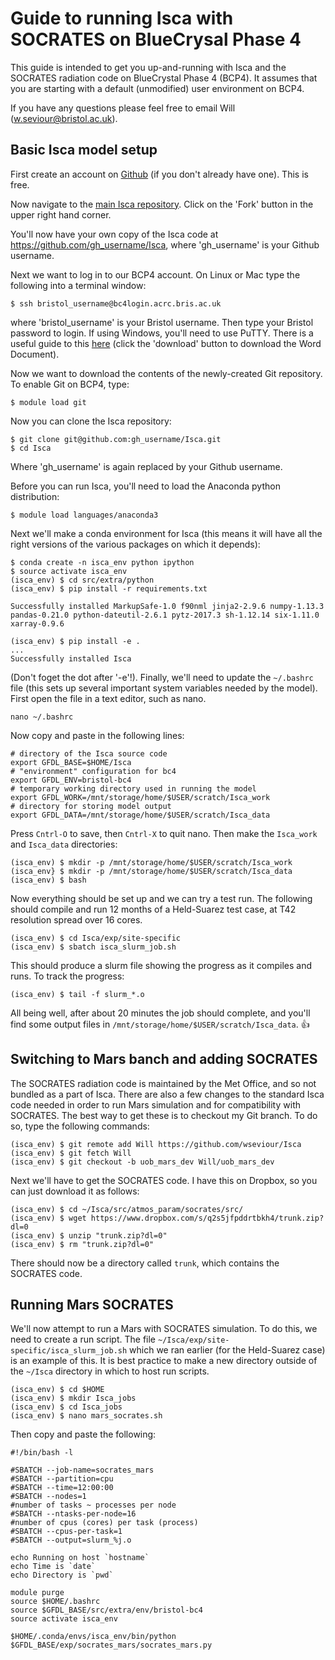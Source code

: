 
# Guide to running Isca with SOCRATES on BlueCrysal Phase 4

This guide is intended to get you up-and-running with Isca and the SOCRATES
radiation code on BlueCrystal Phase 4 (BCP4). It assumes that you are starting
with a default (unmodified) user environment on BCP4. 

If you have any questions please feel free to email Will (w.seviour@bristol.ac.uk).



## Basic Isca model setup

First create an account on [Github](https://github.com/) (if you don't already
have one). This is free.

Now navigate to the [main Isca
repository](https://github.com/ExeClim/Isca). Click on the 'Fork' button in the
upper right hand corner.

You'll now have your own copy of the Isca code at
https://github.com/gh_username/Isca, where 'gh_username' is your Github username. 

Next we want to log in to our BCP4 account. On Linux or Mac type the following
into a terminal window:

```{bash}
$ ssh bristol_username@bc4login.acrc.bris.ac.uk
```

where 'bristol_username' is your Bristol username. Then type your Bristol
password to login. If using Windows, you'll need to use PuTTY. There is a useful
guide to this
[here](https://github.com/rgnmudhar/MSci_Project/blob/master/Handover%20Document%20for%2060%20CP%20MSci%20Project%20A1005.docx)
(click the 'download' button to download the Word Document). 

Now we want to download the contents of the newly-created Git repository. To
enable Git on BCP4, type:

```{bash}
$ module load git
```

Now you can clone the Isca repository:

```{bash}
$ git clone git@github.com:gh_username/Isca.git
$ cd Isca
```

Where 'gh_username' is again replaced by your Github username. 

Before you can run Isca, you'll need to load the Anaconda python distribution:

```{bash}
$ module load languages/anaconda3
```

Next we'll make a conda environment for Isca (this means it will have all the
right versions of the various packages on which it depends):

```{bash}
$ conda create -n isca_env python ipython
$ source activate isca_env
(isca_env) $ cd src/extra/python
(isca_env) $ pip install -r requirements.txt

Successfully installed MarkupSafe-1.0 f90nml jinja2-2.9.6 numpy-1.13.3 pandas-0.21.0 python-dateutil-2.6.1 pytz-2017.3 sh-1.12.14 six-1.11.0 xarray-0.9.6

(isca_env) $ pip install -e .
...
Successfully installed Isca
```

(Don't foget the dot after '-e'!). Finally, we'll need to update the `~/.bashrc`
file (this sets up several important system variables needed by the
model). First open the file in a text editor, such as nano.

```{bash}
nano ~/.bashrc
```

Now copy and paste in the following lines:

```{bash}
# directory of the Isca source code
export GFDL_BASE=$HOME/Isca
# "environment" configuration for bc4
export GFDL_ENV=bristol-bc4
# temporary working directory used in running the model
export GFDL_WORK=/mnt/storage/home/$USER/scratch/Isca_work
# directory for storing model output
export GFDL_DATA=/mnt/storage/home/$USER/scratch/Isca_data
```

Press `Cntrl-O` to save, then `Cntrl-X` to quit nano. Then make the `Isca_work` and
`Isca_data` directories:

```{bash}
(isca_env) $ mkdir -p /mnt/storage/home/$USER/scratch/Isca_work
(isca_env} $ mkdir -p /mnt/storage/home/$USER/scratch/Isca_data
(isca_env) $ bash
```
Now everything should be set up and we can try a test run. The following should 
compile and run 12 months of a Held-Suarez test case, at T42 resolution spread over 16 cores. 

```{bash}
(isca_env) $ cd Isca/exp/site-specific
(isca_env) $ sbatch isca_slurm_job.sh
```

This should produce a slurm file showing the progress as it compiles and runs. 
To track the progress:

```{bash}
(isca_env) $ tail -f slurm_*.o
```

All being well, after about 20 minutes the job should complete, and you'll find 
some output files in `/mnt/storage/home/$USER/scratch/Isca_data`. :+1:


## Switching to Mars banch and adding SOCRATES

The SOCRATES radiation code is maintained by the Met Office, and so not bundled
as a part of Isca. There are also a few changes to the standard Isca code needed
in order to run Mars simulation and for compatibility with SOCRATES. The best
way to get these is to checkout my Git branch. To do so, type the following
commands:

```{bash}
(isca_env) $ git remote add Will https://github.com/wseviour/Isca
(isca_env) $ git fetch Will
(isca_env) $ git checkout -b uob_mars_dev Will/uob_mars_dev
```

Next we'll have to get the SOCRATES code. I have this on Dropbox, so you can
just download it as follows:

```{bash}
(isca_env) $ cd ~/Isca/src/atmos_param/socrates/src/
(isca_env) $ wget https://www.dropbox.com/s/q2s5jfpddrtbkh4/trunk.zip?dl=0
(isca_env) $ unzip "trunk.zip?dl=0"
(isca_env) $ rm "trunk.zip?dl=0"
```

There should now be a directory called `trunk`, which contains the SOCRATES
code.


## Running Mars SOCRATES

We'll now attempt to run a Mars with SOCRATES simulation. To do this, we need to
create a run script. The file `~/Isca/exp/site-specific/isca_slurm_job.sh` which
we ran earlier (for the Held-Suarez case) is an example of this. It is best
practice to make a new directory outside of the `~/Isca` directory in which to
host run scripts.

```{bash}
(isca_env) $ cd $HOME
(isca_env) $ mkdir Isca_jobs
(isca_env) $ cd Isca_jobs
(isca_env) $ nano mars_socrates.sh
```

Then copy and paste the following:

```{bash}
#!/bin/bash -l

#SBATCH --job-name=socrates_mars
#SBATCH --partition=cpu
#SBATCH --time=12:00:00
#SBATCH --nodes=1
#number of tasks ~ processes per node
#SBATCH --ntasks-per-node=16
#number of cpus (cores) per task (process)
#SBATCH --cpus-per-task=1
#SBATCH --output=slurm_%j.o

echo Running on host `hostname`
echo Time is `date`
echo Directory is `pwd`

module purge
source $HOME/.bashrc
source $GFDL_BASE/src/extra/env/bristol-bc4
source activate isca_env

$HOME/.conda/envs/isca_env/bin/python $GFDL_BASE/exp/socrates_mars/socrates_mars.py
```


